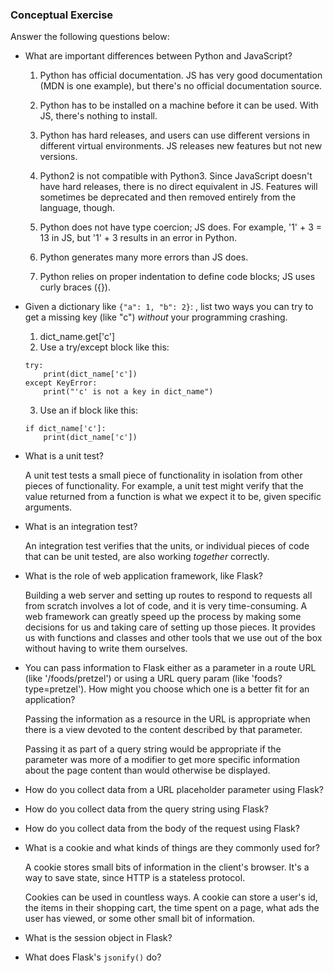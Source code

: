 ### Conceptual Exercise

Answer the following questions below:

- What are important differences between Python and JavaScript?

    1. Python has official documentation.  JS has very good documentation (MDN is one example), but there's no official documentation source.

    2. Python has to be installed on a machine before it can be used.  With JS, there's nothing to install.

    3. Python has hard releases, and users can use different versions in different virtual environments.  JS releases new features but not new versions.

    4. Python2 is not compatible with Python3. Since JavaScript doesn't have hard releases, there is no direct equivalent in JS.  Features will sometimes be deprecated and then removed entirely from the language, though.

    5. Python does not have type coercion; JS does.  For example, '1' + 3 = 13 in JS, but '1' + 3 results in an error in Python.

    6. Python generates many more errors than JS does.

    7. Python relies on proper indentation to define code blocks; JS uses curly braces ({}).

- Given a dictionary like ``{"a": 1, "b": 2}``: , list two ways you
  can try to get a missing key (like "c") *without* your programming
  crashing.

    1. dict_name.get['c']
    2. Use a try/except block like this:
    ```
    try:
        print(dict_name['c'])
    except KeyError:
        print("'c' is not a key in dict_name")
    ```
    3. Use an if block like this:
    ```
    if dict_name['c']:
        print(dict_name['c'])
    ```

- What is a unit test?

    A unit test tests a small piece of functionality in isolation from other pieces of functionality.  For example, a unit test might verify that the value returned from a function is what we expect it to be, given specific arguments.

- What is an integration test?

    An integration test verifies that the units, or individual pieces of code that can be unit tested, are also working _together_ correctly.

- What is the role of web application framework, like Flask?

    Building a web server and setting up routes to respond to requests all from scratch involves a lot of code, and it is very time-consuming.  A web framework can greatly speed up the process by making some decisions for us and taking care of setting up those pieces.  It provides us with functions and classes and other tools that we use out of the box without having to write them ourselves.

- You can pass information to Flask either as a parameter in a route URL
  (like '/foods/pretzel') or using a URL query param (like
  'foods?type=pretzel'). How might you choose which one is a better fit
  for an application?

    Passing the information as a resource in the URL is appropriate when there is a view devoted to the content described by that parameter.

    Passing it as part of a query string would be appropriate if the parameter was more of a modifier to get more specific information about the page content than would otherwise be displayed.

- How do you collect data from a URL placeholder parameter using Flask?

- How do you collect data from the query string using Flask?

- How do you collect data from the body of the request using Flask?

- What is a cookie and what kinds of things are they commonly used for?

    A cookie stores small bits of information in the client's browser.  It's a way to save state, since HTTP is a stateless protocol.

    Cookies can be used in countless ways.  A cookie can store a user's id, the items in their shopping cart, the time spent on a page, what ads the user has viewed, or some other small bit of information.

- What is the session object in Flask?

- What does Flask's `jsonify()` do?
